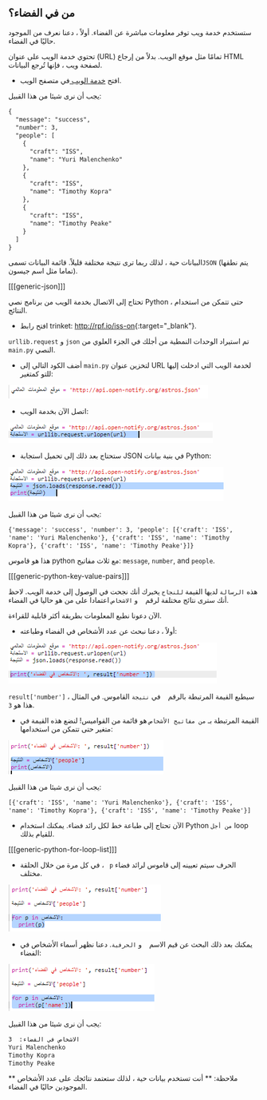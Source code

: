 ## من في الفضاء؟

ستستخدم خدمة ويب توفر معلومات مباشرة عن الفضاء. أولاً ، دعنا نعرف من الموجود حاليًا في الفضاء.

تحتوي خدمة الويب على عنوان (URL) تمامًا مثل موقع الويب. بدلاً من إرجاع HTML لصفحة ويب ، فإنها تُرجع البيانات.

+ افتح <a href="http://api.open-notify.org/astros.json" target="_blank"> خدمة الويب </a> في متصفح الويب.

يجب أن نرى شيئا من هذا القبيل:

    {
      "message": "success",
      "number": 3,
      "people": [
        {
          "craft": "ISS",
          "name": "Yuri Malenchenko"
        },
        {
          "craft": "ISS",
          "name": "Timothy Kopra"
        },
        {
          "craft": "ISS",
          "name": "Timothy Peake"
        }
      ]
    }
    

البيانات حية ، لذلك ربما ترى نتيجة مختلفة قليلاً. قائمة البيانات تسمى`JSON` (يتم نطقها تماما مثل اسم جيسون).

[[[generic-json]]]

تحتاج إلى الاتصال بخدمة الويب من برنامج نصي Python ، حتى تتمكن من استخدام النتائج.

+ افتح رابط trinket: <http://rpf.io/iss-on>{:target="_blank"}.

` urllib.request ` و ` json ` تم استيراد الوحدات النمطية من أجلك في الجزء العلوي من ` main.py ` النصي.

+ أضف الكود التالي إلى ` main.py ` لتخزين عنوان URL لخدمة الويب التي ادخلت إليها للتو كمتغير:

![لقطة الشاشة](images/iss-url.png)

+ اتصل الآن بخدمة الويب:

![لقطة الشاشة](images/iss-request.png)

+ ستحتاج بعد ذلك إلى تحميل استجابة JSON في بنية بيانات Python:

![لقطة الشاشة](images/iss-result.png)

يجب أن نرى شيئا من هذا القبيل:

    {'message': 'success', 'number': 3, 'people': [{'craft': 'ISS', 'name': 'Yuri Malenchenko'}, {'craft': 'ISS', 'name': 'Timothy Kopra'}, {'craft': 'ISS', 'name': 'Timothy Peake'}]}
    

هذا هو قاموس python مع ثلاث مفاتيح: `message`, `number`, and `people`.

[[[generic-python-key-value-pairs]]]

هذه ` الرسالة ` لديها القيمة ` للنجاح ` يخبرك أنك نجحت في الوصول إلى خدمة الويب. لاحظ أنك سترى نتائج مختلفة لرقم ` ` و ` الاشخاص ` اعتمادا على من هو حاليا في الفضاء.

الآن دعونا نطبع المعلومات بطريقة أكثر قابلية للقراءة.

+ أولاً ، دعنا نبحث عن عدد الأشخاص في الفضاء وطباعته:

![لقطة الشاشة](images/iss-number.png)

`result['number']` سيطبع القيمة المرتبطة بالرقم ` ` في ` نتيجة ` القاموس. في المثال ، هذا هو ` 3 `.

+ القيمة المرتبطة بـ ` من مفاتيح الأشخاص ` هو قائمة من القواميس! لنضع هذه القيمة في متغير حتى تتمكن من استخدامها:

![لقطة الشاشة](images/iss-people.png)

يجب أن نرى شيئا من هذا القبيل:

    [{'craft': 'ISS', 'name': 'Yuri Malenchenko'}, {'craft': 'ISS', 'name': 'Timothy Kopra'}, {'craft': 'ISS', 'name': 'Timothy Peake'}]
    

+ الآن تحتاج إلى طباعة خط لكل رائد فضاء. يمكنك استخدام Python ` من أجل ` loop للقيام بذلك.

[[[generic-python-for-loop-list]]]

+ في كل مرة من خلال الحلقة ، ` p` الحرف سيتم تعيينه إلى قاموس لرائد فضاء مختلف.

![لقطة الشاشة](images/iss-people-1a.png)

+ يمكنك بعد ذلك البحث عن قيم الاسم ` ` و ` الحرفية `. دعنا نظهر أسماء الأشخاص في الفضاء:

![لقطة الشاشة](images/iss-people-2.png)

يجب أن نرى شيئا من هذا القبيل:

    الاشخاص في الفضاء:  3
    Yuri Malenchenko
    Timothy Kopra
    Timothy Peake
    

** ملاحظة: ** أنت تستخدم بيانات حية ، لذلك ستعتمد نتائجك على عدد الأشخاص الموجودين حاليًا في الفضاء.
